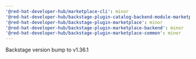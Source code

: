 ```yaml
---
'@red-hat-developer-hub/marketplace-cli': minor
'@red-hat-developer-hub/backstage-plugin-catalog-backend-module-marketplace': minor
'@red-hat-developer-hub/backstage-plugin-marketplace': minor
'@red-hat-developer-hub/backstage-plugin-marketplace-backend': minor
'@red-hat-developer-hub/backstage-plugin-marketplace-common': minor
---
```


Backstage version bump to v1.36.1
